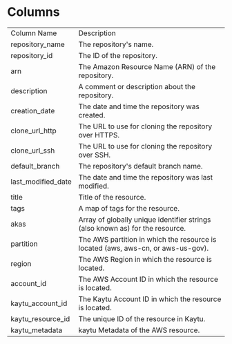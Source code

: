 # Columns  

<table>
	<tr><td>Column Name</td><td>Description</td></tr>
	<tr><td>repository_name</td><td>The repository&#39;s name.</td></tr>
	<tr><td>repository_id</td><td>The ID of the repository.</td></tr>
	<tr><td>arn</td><td>The Amazon Resource Name (ARN) of the repository.</td></tr>
	<tr><td>description</td><td>A comment or description about the repository.</td></tr>
	<tr><td>creation_date</td><td>The date and time the repository was created.</td></tr>
	<tr><td>clone_url_http</td><td>The URL to use for cloning the repository over HTTPS.</td></tr>
	<tr><td>clone_url_ssh</td><td>The URL to use for cloning the repository over SSH.</td></tr>
	<tr><td>default_branch</td><td>The repository&#39;s default branch name.</td></tr>
	<tr><td>last_modified_date</td><td>The date and time the repository was last modified.</td></tr>
	<tr><td>title</td><td>Title of the resource.</td></tr>
	<tr><td>tags</td><td>A map of tags for the resource.</td></tr>
	<tr><td>akas</td><td>Array of globally unique identifier strings (also known as) for the resource.</td></tr>
	<tr><td>partition</td><td>The AWS partition in which the resource is located (aws, aws-cn, or aws-us-gov).</td></tr>
	<tr><td>region</td><td>The AWS Region in which the resource is located.</td></tr>
	<tr><td>account_id</td><td>The AWS Account ID in which the resource is located.</td></tr>
	<tr><td>kaytu_account_id</td><td>The Kaytu Account ID in which the resource is located.</td></tr>
	<tr><td>kaytu_resource_id</td><td>The unique ID of the resource in Kaytu.</td></tr>
	<tr><td>kaytu_metadata</td><td>kaytu Metadata of the AWS resource.</td></tr>
</table>